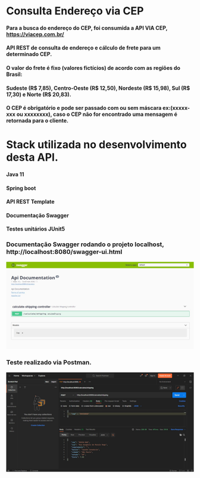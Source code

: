 # Consulta Endereço via CEP
#### Para a busca do endereço do CEP, foi consumida a API VIA CEP, https://viacep.com.br/

#### API REST de consulta de endereço e cálculo de frete para um determinado CEP. 
#### O valor do frete é fixo (valores fictícios) de acordo com as regiões do Brasil: 
#### Sudeste (R$ 7,85), Centro-Oeste (R$ 12,50), Nordeste (R$ 15,98), Sul (R$ 17,30) e Norte (R$ 20,83). 
#### O CEP é obrigatório e pode ser passado com ou sem máscara ex:(xxxxx-xxx ou xxxxxxxx), caso o CEP não for encontrado uma mensagem é retornada para o cliente.

# Stack utilizada no desenvolvimento desta API.
#### Java 11
#### Spring boot
#### API REST Template
#### Documentação Swagger
#### Testes unitários JUnit5

### Documentação Swagger rodando o projeto localhost, http://localhost:8080/swagger-ui.html

<p align="center">
  <img src="src/main/resources/static/swagger-documentation.jpg" width="940px">
</p>

### Teste realizado via Postman.
<p align="center">
  <img src="src/main/resources/static/postman.jpg" width="940px">
</p>
